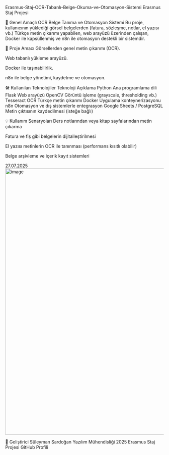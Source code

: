 Erasmus-Staj-OCR-Tabanlı-Belge-Okuma-ve-Otomasyon-Sistemi
Erasmus Staj Projesi

📄 Genel Amaçlı OCR Belge Tanıma ve Otomasyon Sistemi
Bu proje, kullanıcının yüklediği görsel belgelerden (fatura, sözleşme, notlar, el yazısı vb.) Türkçe metin çıkarımı yapabilen, web arayüzü üzerinden çalışan, Docker ile kapsüllenmiş ve n8n ile otomasyon destekli bir sistemdir.

🎯 Proje Amacı
Görsellerden genel metin çıkarımı (OCR).

Web tabanlı yükleme arayüzü.

Docker ile taşınabilirlik.

n8n ile belge yönetimi, kaydetme ve otomasyon.

🛠️ Kullanılan Teknolojiler
Teknoloji	Açıklama
Python	Ana programlama dili
Flask	Web arayüzü
OpenCV	Görüntü işleme (grayscale, thresholding vb.)
Tesseract OCR	Türkçe metin çıkarımı
Docker	Uygulama konteynerizasyonu
n8n	Otomasyon ve dış sistemlerle entegrasyon
Google Sheets / PostgreSQL	Metin çıktısının kaydedilmesi (isteğe bağlı)

💡 Kullanım Senaryoları
Ders notlarından veya kitap sayfalarından metin çıkarma

Fatura ve fiş gibi belgelerin dijitalleştirilmesi

El yazısı metinlerin OCR ile tanınması (performans kısıtlı olabilir)

Belge arşivleme ve içerik kayıt sistemleri

27.07.2025 
<img width="1536" height="844" alt="image" src="https://github.com/user-attachments/assets/1249d351-5136-4ca0-bbae-245fbeed52b2" />


👤 Geliştirici
Süleyman Sardoğan
Yazılım Mühendisliği 2025 Erasmus Staj Projesi
GitHub Profili
